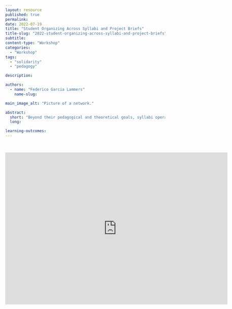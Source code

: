 ```yaml
---
layout: resource
published: true
permalink:
date: 2022-07-19
title: "Student Organizing Across Syllabi and Project Briefs"
title-slug: "2022-student-organizing-across-syllabi-and-project-briefs"
subtitle:
content-type: "Workshop"
categories:
  - "Workshop"
tags:
  - "solidarity"
  - "pedagogy"

description:

authors:
  - name: "Federico Garcia Lammers"
    name-slug:

main_image_alt: "Picture of a network."

abstract:
  short: "Beyond their pedagogical and theoretical goals, syllabi operate as institutional contracts that are used to explain (and enforce) the scope of a studio. Project briefs offer the footprint for the power dynamics of the studio. This workshop investigates the influences on and implications of syllabi and project briefs and opens their development to student consideration and involvement."
  long:

learning-outcomes:
---
```


​

<div class="embed-container">
  <iframe
      src="https://www.youtube.com/embed/vH6LN0O6fy4"
      width="700"
      height="480"
      frameborder="0"
      allowfullscreen="true">
  </iframe>
</div>
